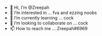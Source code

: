 - 👋 Hi, I’m @Zreepah 
- 👀 I’m interested in ... fva and ezzing noobs
- 🌱 I’m currently learning ... cock
- 💞️ I’m looking to collaborate on ... cock
- 📫 How to reach me ... Zreepah#6969

<!---
Zreepah/Zreepah is a ✨ special ✨ repository because its `README.md` (this file) appears on your GitHub profile.
You can click the Preview link to take a look at your changes.
--->
